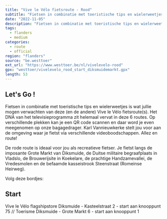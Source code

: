 ```yaml
---
title: "Vive le Vélo fietsroute - Rood"
subtitle: "Fietsen in combinatie met toeristische tips en wielerweetjes is wat jullie mogen verwachten van deze (en de andere) Vive le Vélo fietsroute(s)"
date: "2022-11-05"
description: "Fietsen in combinatie met toeristische tips en wielerweetjes is wat jullie mogen verwachten van deze (en de andere) Vive le Vélo fietsroute(s)" 
tags:
  - flanders
  - medium
categories: 
  - route
  - official
region: "flanders"
source: "be.westtoer"
ext_url: "https://www.westtoer.be/nl/vivelevelo-rood"
gpx: "westtoer/vivelevelo_rood_start_diksmuidemarkt.gpx"
length: 53
---
```


## Let's Go !

Fietsen in combinatie met toeristische tips en wielerweetjes is wat jullie mogen verwachten van deze (en de andere) Vive le Vélo fietsroute(s). Het DNA van het televisieprogramma zit helemaal vervat in deze 6 routes. Op verschillende plekken kan je een QR code scannen en daar word je even meegenomen op onze bagagedrager. Karl Vannieuwkerke stelt jou voor aan de omgeving waar je fietst via verschillende videoboodschappen. Allez en route!

De rode route is ideaal voor jou als recreatieve fietser. Je fietst langs de imposante Grote Markt van Diksmuide, de Duitse militaire begraafplaats in Vladslo, de Brouwerijsite in Koekelare, de prachtige Handzamevallei, de Vredesmolen en de befaamde kasseistrook Steenstraat (Romeinse Heirweg). 

Volg deze bordjes:

## Start 

Vive le Vélo flagshipstore Diksmuide - Kasteelstraat 2 - start aan knooppunt 75 // Toerisme Diksmuide - Grote Markt 6 - start aan knooppunt 1 


